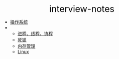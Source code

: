 <center><a href="#" target="_Self" style="font-size:28px;text-decoration:none;color:#000000;">interview-notes</a></center>

* [操作系统](操作系统/)
* 
  * [进程、线程、协程](操作系统/进程-线程-协程/)
  * [死锁](操作系统/死锁/)
  * [内存管理](操作系统/内存管理/)
  * [Linux](操作系统/Linux/)

